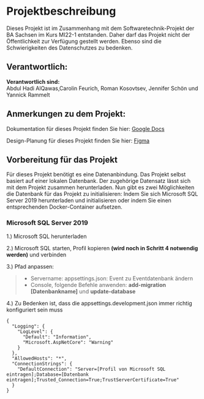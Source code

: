 # Projektbeschreibung

Dieses Projekt ist im Zusammenhang mit dem Softwaretechnik-Projekt der BA Sachsen im Kurs MI22-1 entstanden. Daher darf das Projekt nicht der Öffentlichkeit zur Verfügung gestellt werden. 
Ebenso sind die Schwierigkeiten des Datenschutzes zu bedenken.


## Verantwortlich:
**Verantwortlich sind:**  
Abdul Hadi AlQawas,Carolin Feurich, Roman Kosovtsev, Jennifer Schön und Yannick Rammelt


## Anmerkungen zu dem Projekt:

Dokumentation für dieses Projekt finden Sie hier: [Google Docs](https://docs.google.com/document/d/1dvAZjHOX3Jc-2bVEI-lzGPPl5FUN-PChL9QjNTp43Xo/edit?usp=sharing)

Design-Planung für dieses Projekt finden Sie hier: [Figma](https://www.figma.com/team_invite/redeem/RQD2Pc5UUmaQnnjADXB8BA)


## Vorbereitung für das Projekt

Für dieses Projekt benötigt es eine Datenanbindung. Das Projekt selbst basiert auf einer lokalen Datenbank. Der zugehörige Datensatz lässt sich mit dem Projekt zusammen herunterladen. Nun gibt es zwei Möglichkeiten die Datenbank für das Projekt zu initialisieren: Indem Sie sich Microsoft SQL Server 2019 herunterladen und initialisieren oder indem Sie einen entsprechenden Docker-Container aufsetzen.

### Microsoft SQL Server 2019

1.) Microsoft SQL herunterladen 

2.) Microsoft SQL starten, Profil kopieren **(wird noch in Schritt 4 notwendig werden)** und verbinden   

3.) Pfad anpassen:  
> - Servername: appsettings.json: Event zu Eventdatenbank ändern    
> - Console, folgende Befehle anwenden: **add-migration [Datenbankname]** und **update-database**     
        
      
4.) Zu Bedenken ist, dass die appsettings.development.json immer richtig konfiguriert sein muss

```
{
  "Logging": {
    "LogLevel": {
      "Default": "Information",
      "Microsoft.AspNetCore": "Warning"
    }
  },
  "AllowedHosts": "*",
  "ConnectionStrings": {
    "DefaultConnection": "Server=[Profil von Microsoft SQL eintragen];Database=[Datenbank eintragen];Trusted_Connection=True;TrustServerCertificate=True"
  }
}
```
